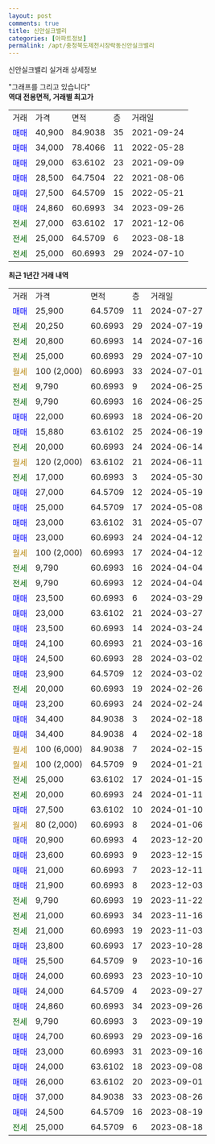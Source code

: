 ```yaml
---
layout: post
comments: true
title: 신안실크밸리
categories: [아파트정보]
permalink: /apt/충청북도제천시장락동신안실크밸리
---
```


신안실크밸리 실거래 상세정보

<script type="text/javascript">
  google.charts.load('current', {'packages':['line', 'corechart']});
  google.charts.setOnLoadCallback(drawChart);

  function drawChart() {
    var data = new google.visualization.DataTable();
    data.addColumn('date', '거래일');
    data.addColumn('number', "매매");
    data.addColumn('number', "전세");
    data.addColumn('number', "전매");

    data.addRows([[new Date(Date.parse("2024-07-27")), 25900, null, null], [new Date(Date.parse("2024-07-19")), null, 20250, null], [new Date(Date.parse("2024-07-16")), null, 20800, null], [new Date(Date.parse("2024-07-10")), null, 25000, null], [new Date(Date.parse("2024-07-01")), null, null, null], [new Date(Date.parse("2024-06-25")), null, 9790, null], [new Date(Date.parse("2024-06-25")), null, 9790, null], [new Date(Date.parse("2024-06-20")), 22000, null, null], [new Date(Date.parse("2024-06-19")), 15880, null, null], [new Date(Date.parse("2024-06-14")), null, 20000, null], [new Date(Date.parse("2024-06-11")), null, null, null], [new Date(Date.parse("2024-05-30")), null, 17000, null], [new Date(Date.parse("2024-05-19")), 27000, null, null], [new Date(Date.parse("2024-05-08")), 25000, null, null], [new Date(Date.parse("2024-05-07")), 23000, null, null], [new Date(Date.parse("2024-04-12")), 23000, null, null], [new Date(Date.parse("2024-04-12")), null, null, null], [new Date(Date.parse("2024-04-04")), null, 9790, null], [new Date(Date.parse("2024-04-04")), null, 9790, null], [new Date(Date.parse("2024-03-29")), 23500, null, null], [new Date(Date.parse("2024-03-27")), 23000, null, null], [new Date(Date.parse("2024-03-24")), 23500, null, null], [new Date(Date.parse("2024-03-16")), 24100, null, null], [new Date(Date.parse("2024-03-02")), 24500, null, null], [new Date(Date.parse("2024-03-02")), 23900, null, null], [new Date(Date.parse("2024-02-26")), null, 20000, null], [new Date(Date.parse("2024-02-24")), 23200, null, null], [new Date(Date.parse("2024-02-18")), 34400, null, null], [new Date(Date.parse("2024-02-18")), 34400, null, null], [new Date(Date.parse("2024-02-15")), null, null, null], [new Date(Date.parse("2024-01-21")), null, null, null], [new Date(Date.parse("2024-01-15")), null, 25000, null], [new Date(Date.parse("2024-01-11")), null, 20000, null], [new Date(Date.parse("2024-01-10")), 27500, null, null], [new Date(Date.parse("2024-01-06")), null, null, null], [new Date(Date.parse("2023-12-20")), 20900, null, null], [new Date(Date.parse("2023-12-15")), 23600, null, null], [new Date(Date.parse("2023-12-11")), 21000, null, null], [new Date(Date.parse("2023-12-03")), 21900, null, null], [new Date(Date.parse("2023-11-22")), null, 9790, null], [new Date(Date.parse("2023-11-16")), null, 21000, null], [new Date(Date.parse("2023-11-03")), null, 21000, null], [new Date(Date.parse("2023-10-28")), 23800, null, null], [new Date(Date.parse("2023-10-16")), 25500, null, null], [new Date(Date.parse("2023-10-10")), 24000, null, null], [new Date(Date.parse("2023-09-27")), 24000, null, null], [new Date(Date.parse("2023-09-26")), 24860, null, null], [new Date(Date.parse("2023-09-19")), null, 9790, null], [new Date(Date.parse("2023-09-16")), 24700, null, null], [new Date(Date.parse("2023-09-16")), 23000, null, null], [new Date(Date.parse("2023-09-08")), 24000, null, null], [new Date(Date.parse("2023-09-01")), 26000, null, null], [new Date(Date.parse("2023-08-26")), 37000, null, null], [new Date(Date.parse("2023-08-19")), 24500, null, null], [new Date(Date.parse("2023-08-18")), null, 25000, null]]);

    var options = {
      hAxis: {
        format: 'yyyy/MM/dd'
      },    
      lineWidth: 0,
      pointsVisible: true,    
      title: '최근 1년간 유형별 실거래가 분포',
      legend: { position: 'bottom' }
    };

    var formatter = new google.visualization.NumberFormat({pattern:'###,###'} );
    formatter.format(data, 1);
    formatter.format(data, 2);
    
    setTimeout(function() {
        var chart = new google.visualization.LineChart(document.getElementById('columnchart_material'));
        chart.draw(data, (options));
        document.getElementById('loading').style.display = 'none';
    }, 200);
  }
</script>


<div id="loading" style="z-index:20; display: block; margin-left: 0px">"그래프를 그리고 있습니다"</div>
<div id="columnchart_material" style="width: 95%; margin-left: 0px; display: block"></div>
<!-- contents start -->
<b>역대 전용면적, 거래별 최고가</b>
<table class="sortable">
    <tr>
      <td>거래</td>
      <td>가격</td>
      <td>면적</td>
      <td>층</td>
      <td>거래일</td>
    </tr>
        <tr>
          <td><a style="color: blue">매매</a></td>
          <td>40,900</td>
          <td>84.9038</td>
          <td>35</td>
          <td>2021-09-24</td>
        </tr>            <tr>
          <td><a style="color: blue">매매</a></td>
          <td>34,000</td>
          <td>78.4066</td>
          <td>11</td>
          <td>2022-05-28</td>
        </tr>            <tr>
          <td><a style="color: blue">매매</a></td>
          <td>29,000</td>
          <td>63.6102</td>
          <td>23</td>
          <td>2021-09-09</td>
        </tr>            <tr>
          <td><a style="color: blue">매매</a></td>
          <td>28,500</td>
          <td>64.7504</td>
          <td>22</td>
          <td>2021-08-06</td>
        </tr>            <tr>
          <td><a style="color: blue">매매</a></td>
          <td>27,500</td>
          <td>64.5709</td>
          <td>15</td>
          <td>2022-05-21</td>
        </tr>            <tr>
          <td><a style="color: blue">매매</a></td>
          <td>24,860</td>
          <td>60.6993</td>
          <td>34</td>
          <td>2023-09-26</td>
        </tr>        
        <tr>
              <td><a style="color: darkgreen">전세</a></td>
              <td>27,000</td>
              <td>63.6102</td>
              <td>17</td>
              <td>2021-12-06</td>
            </tr>            <tr>
              <td><a style="color: darkgreen">전세</a></td>
              <td>25,000</td>
              <td>64.5709</td>
              <td>6</td>
              <td>2023-08-18</td>
            </tr>            <tr>
              <td><a style="color: darkgreen">전세</a></td>
              <td>25,000</td>
              <td>60.6993</td>
              <td>29</td>
              <td>2024-07-10</td>
            </tr>        
    
</table>

<b>최근 1년간 거래 내역</b>

<table class="sortable">
    <tr>
      <td>거래</td>
      <td>가격</td>
      <td>면적</td>
      <td>층</td>
      <td>거래일</td>
    </tr>
    <tr>
      <td><a style="color: blue">매매</a></td>
      <td>25,900</td>
      <td>64.5709</td>
      <td>11</td>
      <td>2024-07-27</td>
    </tr>          <tr>
      <td><a style="color: darkgreen">전세</a></td>
      <td>20,250</td>
      <td>60.6993</td>
      <td>29</td>
      <td>2024-07-19</td>
    </tr>          <tr>
      <td><a style="color: darkgreen">전세</a></td>
      <td>20,800</td>
      <td>60.6993</td>
      <td>14</td>
      <td>2024-07-16</td>
    </tr>          <tr>
      <td><a style="color: darkgreen">전세</a></td>
      <td>25,000</td>
      <td>60.6993</td>
      <td>29</td>
      <td>2024-07-10</td>
    </tr>          <tr>
      <td><a style="color: darkgoldenrod">월세</a></td>
      <td>100 (2,000)</td>
      <td>60.6993</td>
      <td>33</td>
      <td>2024-07-01</td>
    </tr>          <tr>
      <td><a style="color: darkgreen">전세</a></td>
      <td>9,790</td>
      <td>60.6993</td>
      <td>9</td>
      <td>2024-06-25</td>
    </tr>          <tr>
      <td><a style="color: darkgreen">전세</a></td>
      <td>9,790</td>
      <td>60.6993</td>
      <td>16</td>
      <td>2024-06-25</td>
    </tr>          <tr>
      <td><a style="color: blue">매매</a></td>
      <td>22,000</td>
      <td>60.6993</td>
      <td>18</td>
      <td>2024-06-20</td>
    </tr>          <tr>
      <td><a style="color: blue">매매</a></td>
      <td>15,880</td>
      <td>63.6102</td>
      <td>25</td>
      <td>2024-06-19</td>
    </tr>          <tr>
      <td><a style="color: darkgreen">전세</a></td>
      <td>20,000</td>
      <td>60.6993</td>
      <td>24</td>
      <td>2024-06-14</td>
    </tr>          <tr>
      <td><a style="color: darkgoldenrod">월세</a></td>
      <td>120 (2,000)</td>
      <td>63.6102</td>
      <td>21</td>
      <td>2024-06-11</td>
    </tr>          <tr>
      <td><a style="color: darkgreen">전세</a></td>
      <td>17,000</td>
      <td>60.6993</td>
      <td>3</td>
      <td>2024-05-30</td>
    </tr>          <tr>
      <td><a style="color: blue">매매</a></td>
      <td>27,000</td>
      <td>64.5709</td>
      <td>12</td>
      <td>2024-05-19</td>
    </tr>          <tr>
      <td><a style="color: blue">매매</a></td>
      <td>25,000</td>
      <td>64.5709</td>
      <td>17</td>
      <td>2024-05-08</td>
    </tr>          <tr>
      <td><a style="color: blue">매매</a></td>
      <td>23,000</td>
      <td>63.6102</td>
      <td>31</td>
      <td>2024-05-07</td>
    </tr>          <tr>
      <td><a style="color: blue">매매</a></td>
      <td>23,000</td>
      <td>60.6993</td>
      <td>24</td>
      <td>2024-04-12</td>
    </tr>          <tr>
      <td><a style="color: darkgoldenrod">월세</a></td>
      <td>100 (2,000)</td>
      <td>60.6993</td>
      <td>17</td>
      <td>2024-04-12</td>
    </tr>          <tr>
      <td><a style="color: darkgreen">전세</a></td>
      <td>9,790</td>
      <td>60.6993</td>
      <td>16</td>
      <td>2024-04-04</td>
    </tr>          <tr>
      <td><a style="color: darkgreen">전세</a></td>
      <td>9,790</td>
      <td>60.6993</td>
      <td>12</td>
      <td>2024-04-04</td>
    </tr>          <tr>
      <td><a style="color: blue">매매</a></td>
      <td>23,500</td>
      <td>60.6993</td>
      <td>6</td>
      <td>2024-03-29</td>
    </tr>          <tr>
      <td><a style="color: blue">매매</a></td>
      <td>23,000</td>
      <td>63.6102</td>
      <td>21</td>
      <td>2024-03-27</td>
    </tr>          <tr>
      <td><a style="color: blue">매매</a></td>
      <td>23,500</td>
      <td>60.6993</td>
      <td>14</td>
      <td>2024-03-24</td>
    </tr>          <tr>
      <td><a style="color: blue">매매</a></td>
      <td>24,100</td>
      <td>60.6993</td>
      <td>21</td>
      <td>2024-03-16</td>
    </tr>          <tr>
      <td><a style="color: blue">매매</a></td>
      <td>24,500</td>
      <td>60.6993</td>
      <td>28</td>
      <td>2024-03-02</td>
    </tr>          <tr>
      <td><a style="color: blue">매매</a></td>
      <td>23,900</td>
      <td>64.5709</td>
      <td>12</td>
      <td>2024-03-02</td>
    </tr>          <tr>
      <td><a style="color: darkgreen">전세</a></td>
      <td>20,000</td>
      <td>60.6993</td>
      <td>19</td>
      <td>2024-02-26</td>
    </tr>          <tr>
      <td><a style="color: blue">매매</a></td>
      <td>23,200</td>
      <td>60.6993</td>
      <td>24</td>
      <td>2024-02-24</td>
    </tr>          <tr>
      <td><a style="color: blue">매매</a></td>
      <td>34,400</td>
      <td>84.9038</td>
      <td>3</td>
      <td>2024-02-18</td>
    </tr>          <tr>
      <td><a style="color: blue">매매</a></td>
      <td>34,400</td>
      <td>84.9038</td>
      <td>4</td>
      <td>2024-02-18</td>
    </tr>          <tr>
      <td><a style="color: darkgoldenrod">월세</a></td>
      <td>100 (6,000)</td>
      <td>84.9038</td>
      <td>7</td>
      <td>2024-02-15</td>
    </tr>          <tr>
      <td><a style="color: darkgoldenrod">월세</a></td>
      <td>100 (2,000)</td>
      <td>64.5709</td>
      <td>9</td>
      <td>2024-01-21</td>
    </tr>          <tr>
      <td><a style="color: darkgreen">전세</a></td>
      <td>25,000</td>
      <td>63.6102</td>
      <td>17</td>
      <td>2024-01-15</td>
    </tr>          <tr>
      <td><a style="color: darkgreen">전세</a></td>
      <td>20,000</td>
      <td>60.6993</td>
      <td>24</td>
      <td>2024-01-11</td>
    </tr>          <tr>
      <td><a style="color: blue">매매</a></td>
      <td>27,500</td>
      <td>63.6102</td>
      <td>10</td>
      <td>2024-01-10</td>
    </tr>          <tr>
      <td><a style="color: darkgoldenrod">월세</a></td>
      <td>80 (2,000)</td>
      <td>60.6993</td>
      <td>8</td>
      <td>2024-01-06</td>
    </tr>          <tr>
      <td><a style="color: blue">매매</a></td>
      <td>20,900</td>
      <td>60.6993</td>
      <td>4</td>
      <td>2023-12-20</td>
    </tr>          <tr>
      <td><a style="color: blue">매매</a></td>
      <td>23,600</td>
      <td>60.6993</td>
      <td>9</td>
      <td>2023-12-15</td>
    </tr>          <tr>
      <td><a style="color: blue">매매</a></td>
      <td>21,000</td>
      <td>60.6993</td>
      <td>7</td>
      <td>2023-12-11</td>
    </tr>          <tr>
      <td><a style="color: blue">매매</a></td>
      <td>21,900</td>
      <td>60.6993</td>
      <td>8</td>
      <td>2023-12-03</td>
    </tr>          <tr>
      <td><a style="color: darkgreen">전세</a></td>
      <td>9,790</td>
      <td>60.6993</td>
      <td>19</td>
      <td>2023-11-22</td>
    </tr>          <tr>
      <td><a style="color: darkgreen">전세</a></td>
      <td>21,000</td>
      <td>60.6993</td>
      <td>34</td>
      <td>2023-11-16</td>
    </tr>          <tr>
      <td><a style="color: darkgreen">전세</a></td>
      <td>21,000</td>
      <td>60.6993</td>
      <td>19</td>
      <td>2023-11-03</td>
    </tr>          <tr>
      <td><a style="color: blue">매매</a></td>
      <td>23,800</td>
      <td>60.6993</td>
      <td>17</td>
      <td>2023-10-28</td>
    </tr>          <tr>
      <td><a style="color: blue">매매</a></td>
      <td>25,500</td>
      <td>64.5709</td>
      <td>9</td>
      <td>2023-10-16</td>
    </tr>          <tr>
      <td><a style="color: blue">매매</a></td>
      <td>24,000</td>
      <td>60.6993</td>
      <td>23</td>
      <td>2023-10-10</td>
    </tr>          <tr>
      <td><a style="color: blue">매매</a></td>
      <td>24,000</td>
      <td>64.5709</td>
      <td>4</td>
      <td>2023-09-27</td>
    </tr>          <tr>
      <td><a style="color: blue">매매</a></td>
      <td>24,860</td>
      <td>60.6993</td>
      <td>34</td>
      <td>2023-09-26</td>
    </tr>          <tr>
      <td><a style="color: darkgreen">전세</a></td>
      <td>9,790</td>
      <td>60.6993</td>
      <td>3</td>
      <td>2023-09-19</td>
    </tr>          <tr>
      <td><a style="color: blue">매매</a></td>
      <td>24,700</td>
      <td>60.6993</td>
      <td>29</td>
      <td>2023-09-16</td>
    </tr>          <tr>
      <td><a style="color: blue">매매</a></td>
      <td>23,000</td>
      <td>60.6993</td>
      <td>31</td>
      <td>2023-09-16</td>
    </tr>          <tr>
      <td><a style="color: blue">매매</a></td>
      <td>24,000</td>
      <td>63.6102</td>
      <td>18</td>
      <td>2023-09-08</td>
    </tr>          <tr>
      <td><a style="color: blue">매매</a></td>
      <td>26,000</td>
      <td>63.6102</td>
      <td>20</td>
      <td>2023-09-01</td>
    </tr>          <tr>
      <td><a style="color: blue">매매</a></td>
      <td>37,000</td>
      <td>84.9038</td>
      <td>33</td>
      <td>2023-08-26</td>
    </tr>          <tr>
      <td><a style="color: blue">매매</a></td>
      <td>24,500</td>
      <td>64.5709</td>
      <td>16</td>
      <td>2023-08-19</td>
    </tr>          <tr>
      <td><a style="color: darkgreen">전세</a></td>
      <td>25,000</td>
      <td>64.5709</td>
      <td>6</td>
      <td>2023-08-18</td>
    </tr>      </table>
<!-- contents end -->    

